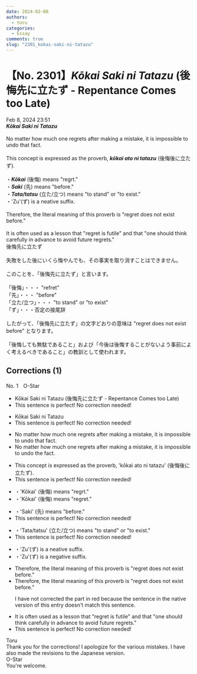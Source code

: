 ```yaml
---
date: 2024-02-08
authors:
  - toru
categories:
  - Essay
comments: true
slug: "2301_kokai-saki-ni-tatazu"
---
```


# 【No. 2301】<strong><em>Kōkai Saki ni Tatazu</em></strong> (後悔先に立たず - Repentance Comes too Late)
<div class="date">Feb 8, 2024 23:51</div>
<div id="post"><div id="body_show_ori">
<strong><em>Kōkai Saki ni Tatazu</em></strong><br/><br/>No matter how much one regrets after making a mistake, it is impossible to undo that fact.<br/><br/>This concept is expressed as the proverb, <strong><em>kōkai ato ni tatazu</em></strong> (後悔後に立たず).<br/><br/>・<strong><em>Kōkai</em></strong> (後悔) means "regrt."<br/>・<strong><em>Saki</em></strong> (先) means "before."<br/>・<strong><em>Tata/tatsu</em></strong> (立た/立つ) means "to stand" or "to exist."<br/>・'Zu'(ず) is a neative suffix.<br/><br/>Therefore, the literal meaning of this proverb is "regret does not exist before."<br/><br/>It is often used as a lesson that "regret is futile" and that "one should think carefully in advance to avoid future regrets."
</div></div>

<!-- more -->

<div id="post_ja"><div id="body_show_mo">
後悔先に立たず<br/><br/>失敗をした後にいくら悔やんでも、その事実を取り消すことはできません。<br/><br/>このことを、「後悔先に立たず」と言います。<br/><br/>「後悔」・・・ "refret"<br/>「先」・・・ "before"<br/>「立た/立つ」・・・ "to stand" or "to exist"<br/>「ず」・・・否定の接尾辞<br/><br/>したがって、「後悔先に立たず」の文字どおりの意味は "regret does not exist before" となります。<br/><br/>「後悔しても無駄であること」および「今後は後悔することがないよう事前によく考えるべきであること」の教訓として使われます。
</div></div>

## Corrections (1)
<div id="block"><div class="first_name"> No. 1　<span class="just_name">O-Star</span></div><div id="block2">
<ul class="correction_field">
<li class="incorrect">Kōkai Saki ni Tatazu (後悔先に立たず - Repentance Comes too Late)</li>
<li class="corrected perfect">This sentence is perfect! No correction needed!</li>
</ul>
<ul class="correction_field">
<li class="incorrect">Kōkai Saki ni Tatazu</li>
<li class="corrected perfect">This sentence is perfect! No correction needed!</li>
</ul>
<ul class="correction_field">
<li class="incorrect">No matter how much one regrets after making a mistake, it is impossible to undo that fact.</li>
<li class="corrected correct">
No matter how much one regrets after making a mistake, it is impossible to undo <span class="f_bold">the </span>fact.
</li>
</ul>
<ul class="correction_field">
<li class="incorrect">This concept is expressed as the proverb, 'kōkai ato ni tatazu' (後悔後に立たず).</li>
<li class="corrected perfect">This sentence is perfect! No correction needed!</li>
</ul>
<ul class="correction_field">
<li class="incorrect">・'Kōkai' (後悔) means "regrt."</li>
<li class="corrected correct">
・'Kōkai' (後悔) means <span class="f_bold">"regret."</span>
</li>
</ul>
<ul class="correction_field">
<li class="incorrect">・'Saki' (先) means "before."</li>
<li class="corrected perfect">This sentence is perfect! No correction needed!</li>
</ul>
<ul class="correction_field">
<li class="incorrect">・'Tata/tatsu' (立た/立つ) means "to stand" or "to exist."</li>
<li class="corrected perfect">This sentence is perfect! No correction needed!</li>
</ul>
<ul class="correction_field">
<li class="incorrect">・'Zu'(ず) is a neative suffix.</li>
<li class="corrected correct">
・'Zu'(ず) is a <span class="f_bold">negative</span> suffix.
</li>
</ul>
<ul class="correction_field">
<li class="incorrect">Therefore, the literal meaning of this proverb is "regret does not exist before."</li>
<li class="corrected correct">
Therefore, the literal meaning of this proverb is "<span class="f_red">regret does not exist before</span>."
<p class="correction_comment">I have not corrected the part in red because the sentence in the native version of this entry doesn't match this sentence.</p>
</li>
</ul>
<ul class="correction_field">
<li class="incorrect">It is often used as a lesson that "regret is futile" and that "one should think carefully in advance to avoid future regrets."</li>
<li class="corrected perfect">This sentence is perfect! No correction needed!</li>
</ul>
</div><div class="name"><span class="just_name">Toru</span><br>
Thank you for the corrections! I apologize for the various mistakes. I have also made the revisions to the Japanese version.
</div>
<div class="name"><span class="just_name">O-Star</span><br>
You're welcome.
</div>
</div>
